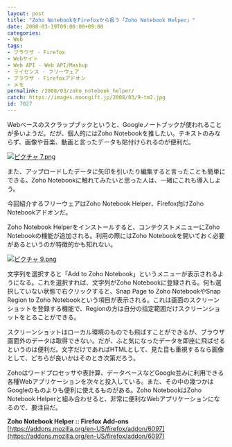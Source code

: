 ```yaml
---
layout: post
title: "Zoho NotebookをFirefoxから扱う「Zoho Notebook Helper」"
date: 2008-03-19T09:00:00+09:00
categories:
- Web
tags: 
- ブラウザ - Firefox
- Webサイト
- Web API - Web API/Mashup
- ライセンス - フリーウェア
- ブラウザ - Firefoxアドオン
- メモ
permalink: /2008/03/zoho_notebook_helper/
catch: https://images.moongift.jp/2008/03/9-tm2.jpg
id: 7027
---
```

Webベースのスクラップブックというと、Googleノートブックが使われることが多いようだ。だが、個人的にはZoho Notebookを推したい。テキストのみならず、画像や音楽、動画と言ったデータも貼付けられるのが便利だ。   
  
[![ピクチャ 7.png](https://images.moongift.jp/2008/03/7-tm1.jpg)](https://images.moongift.jp/2008/03/7.png)  
  
また、アップロードしたデータに矢印を引いたり編集すると言ったことも簡単にできる。Zoho Notebookに触れてみたいと思った人は、一緒にこれも導入しよう。   
  
今回紹介するフリーウェアはZoho Notebook Helper、Firefox向けZoho Notebookアドオンだ。   
  
<!--more-->  
  
Zoho Notebook Helperをインストールすると、コンテクストメニューにZoho Notebookの機能が追加される。利用の際にはZoho Notebookを開いておく必要があるというのが特徴的かも知れない。   
  
[![ピクチャ 9.png](https://images.moongift.jp/2008/03/9-tm2.jpg)](https://images.moongift.jp/2008/03/9.png)  
  
文字列を選択すると「Add to Zoho Notebook」というメニューが表示されるようになる。これを選択すれば、文字列がZoho Notebookに登録される。何も選択していない状態で右クリックすると、Snap Page to Zoho NotebookやSnap Region to Zoho Notebookという項目が表示される。これは画面のスクリーンショットを登録する機能で、Regionの方は自分の指定範囲だけスクリーンショットをとることができる。   
  
スクリーンショットはローカル環境のものでも飛ばすことができるが、ブラウザ画面外のデータは取得できない。だが、ふと気になったデータを即座に飛ばせるというのは便利だ。文字だけであればHTMLとして、見た目も重視するなら画像として、どちらが良いかはそのとき次第だろう。   
  
Zohoはワードプロセッサや表計算、データベースなどGoogle並みに利用できる各種Webアプリケーションを次々と投入している。また、その中の幾つかはGoogleのものよりも便利に使えるものがある。Zoho NotebookはZoho Notebook Helperと組み合わせると、非常に便利なWebアプリケーションになるので、要注目だ。   
  
**Zoho Notebook Helper :: Firefox Add-ons**  
[https://addons.mozilla.org/en-US/firefox/addon/6097](https://addons.mozilla.org/en-US/firefox/addon/6097)

